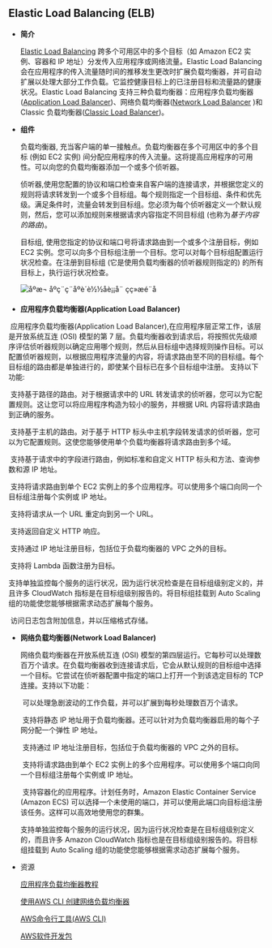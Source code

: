## Elastic Load Balancing (ELB)

- **简介**

  [Elastic Load Balancing](https://docs.aws.amazon.com/zh_cn/elasticloadbalancing/latest/userguide/what-is-load-balancing.html) 跨多个可用区中的多个目标（如 Amazon EC2 实例、容器和 IP 地址）分发传入应用程序或网络流量。Elastic Load Balancing 会在应用程序的传入流量随时间的推移发生更改时扩展负载均衡器，并可自动扩展以处理大部分工作负载。它监控健康目标上的已注册目标和流量路的健康状况。Elastic Load Balancing 支持三种负载均衡器：应用程序负载均衡器([Application Load Balancer](https://docs.aws.amazon.com/zh_cn/elasticloadbalancing/latest/application/introduction.html))、网络负载均衡器([Network Load Balancer](https://docs.aws.amazon.com/zh_cn/elasticloadbalancing/latest/network/introduction.html) )和 Classic 负载均衡器([Classic Load Balancer](https://docs.aws.amazon.com/zh_cn/elasticloadbalancing/latest/classic/introduction.html))。

- **组件**

  负载均衡器,  充当客户端的单一接触点。负载均衡器在多个可用区中的多个目标 (例如 EC2 实例) 间分配应用程序的传入流量。这将提高应用程序的可用性。可以向您的负载均衡器添加一个或多个侦听器。

  侦听器,使用您配置的协议和端口检查来自客户端的连接请求，并根据您定义的规则将请求转发到一个或多个目标组。每个规则指定一个目标组、条件和优先级。满足条件时，流量会转发到目标组。您必须为每个侦听器定义一个默认规则，然后，您可以添加规则来根据请求内容指定不同目标组 (也称为*基于内容的路由*)。

  目标组, 使用您指定的协议和端口号将请求路由到一个或多个注册目标，例如 EC2 实例。您可以向多个目标组注册一个目标。您可以对每个目标组配置运行状况检查。在注册到目标组 (它是使用负载均衡器的侦听器规则指定的) 的所有目标上，执行运行状况检查。

  ![                 åºæ¬ åºç¨ç¨åºè´è½½åè¡¡å¨ çç»æé¨å             ](https://docs.aws.amazon.com/zh_cn/elasticloadbalancing/latest/application/images/component_architecture.png)

  

- **应用程序负载均衡器(Application Load Balancer)**

​       应用程序负载均衡器(Application Load Balancer),在应用程序层正常工作，该层是开放系统互连 (OSI) 模型的第 7 层。负载均衡器收到请求后，将按照优先级顺序评估侦听器规则以确定应用哪个规则，然后从目标组中选择规则操作目标。可以配置侦听器规则，以根据应用程序流量的内容，将请求路由至不同的目标组。每个目标组的路由都是单独进行的，即使某个目标已在多个目标组中注册。 支持以下功能:

​     支持基于路径的路由。对于根据请求中的 URL 转发请求的侦听器，您可以为它配置规则。这让您可以将应用程序构造为较小的服务，并根据 URL 内容将请求路由到正确的服务。

​     支持基于主机的路由。对于基于 HTTP 标头中主机字段转发请求的侦听器，您可以为它配置规则。这使您能够使用单个负载均衡器将请求路由到多个域。

​     支持基于请求中的字段进行路由，例如标准和自定义 HTTP 标头和方法、查询参数和源 IP 地址。

​     支持将请求路由到单个 EC2 实例上的多个应用程序。可以使用多个端口向同一个目标组注册每个实例或 IP 地址。

​     支持将请求从一个 URL 重定向到另一个 URL。

​     支持返回自定义 HTTP 响应。

​     支持通过 IP 地址注册目标，包括位于负载均衡器的 VPC 之外的目标。

​     支持将 Lambda 函数注册为目标。

​     支持单独监控每个服务的运行状况，因为运行状况检查是在目标组级别定义的，并且许多 CloudWatch 指标是在目标组级别报告的。将目标组挂载到 Auto Scaling 组的功能使您能够根据需求动态扩展每个服务。

​     访问日志包含附加信息，并以压缩格式存储。



- **网络负载均衡器(Network Load Balancer)**

  网络负载均衡器在开放系统互连 (OSI) 模型的第四层运行。它每秒可以处理数百万个请求。在负载均衡器收到连接请求后，它会从默认规则的目标组中选择一个目标。它尝试在侦听器配置中指定的端口上打开一个到该选定目标的 TCP 连接。支持以下功能：

  ​    可以处理急剧波动的工作负载，并可以扩展到每秒处理数百万个请求。

  ​    支持将静态 IP 地址用于负载均衡器。还可以针对为负载均衡器启用的每个子网分配一个弹性 IP 地址。

  ​    支持通过 IP 地址注册目标，包括位于负载均衡器的 VPC 之外的目标。

  ​    支持将请求路由到单个 EC2 实例上的多个应用程序。可以使用多个端口向同一个目标组注册每个实例或 IP 地址。

  ​    支持容器化的应用程序。计划任务时，Amazon Elastic Container Service (Amazon ECS) 可以选择一个未使用的端口，并可以使用此端口向目标组注册该任务。这样可以高效地使用您的群集。

  ​    支持单独监控每个服务的运行状况，因为运行状况检查是在目标组级别定义的，而且许多 Amazon CloudWatch 指标也是在目标组级别报告的。将目标组挂载到 Auto Scaling 组的功能使您能够根据需求动态扩展每个服务。



- 资源

  [应用程序负载均衡器教程](https://docs.aws.amazon.com/zh_cn/elasticloadbalancing/latest/application/application-load-balancer-getting-started.html)

  [使用AWS CLI 创建网络负载均衡器](https://docs.aws.amazon.com/zh_cn/elasticloadbalancing/latest/network/network-load-balancer-cli.html)

  [AWS命令行工具(AWS CLI)](https://aws.amazon.com//cli/)

  [AWS软件开发包](http://aws.amazon.com/tools/#SDKs)
